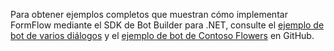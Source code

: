 Para obtener ejemplos completos que muestran cómo implementar FormFlow mediante el SDK de Bot Builder para .NET, consulte el <a href="https://github.com/Microsoft/BotBuilder-Samples/tree/master/CSharp/core-MultiDialogs" target="_blank">ejemplo de bot de varios diálogos</a> y el <a href="https://github.com/Microsoft/BotBuilder-Samples/tree/master/CSharp/demo-ContosoFlowers" target="_blank">ejemplo de bot de Contoso Flowers</a> en GitHub.

